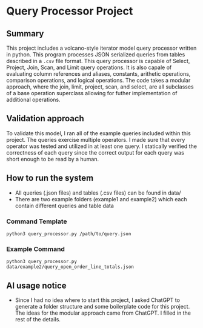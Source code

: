 # Query Processor Project 
## Summary
This project includes a volcano-style iterator model query processor written in python. This program processes JSON serialized queries from tables described in a `.csv` file format. This query processor is capable of Select, Project, Join, Scan, and Limit query operations. It is also capale of evaluating column references and aliases, constants, arithetic operations, comparison operations, and logical operations. The code takes a modular approach, where the join, limit, project, scan, and select, are all subclasses of a base operation superclass allowing for futher implementation of additional operations.

## Validation approach
To validate this model, I ran all of the example queries included within this project. The queries exercise multiple operators. I made sure that every operator was tested and utilized in at least one query. I statically verified the correctness of each query since the correct output for each query was short enough to be read by a human.

## How to run the system
- All queries (.json files) and tables (.csv files) can be found in data/
- There are two example folders (example1 and example2) which each contain different queries and table data

### Command Template
`python3 query_processor.py /path/to/query.json`

### Example Command
`python3 query_processor.py data/example2/query_open_order_line_totals.json`

## AI usage notice
- Since I had no idea where to start this project, I asked ChatGPT to generate a folder structure and some boilerplate code for this project. The ideas for the modular approach came from ChatGPT. I filled in the rest of the details.
